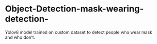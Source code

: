 # Object-Detection-mask-wearing-detection-
Yolov8 model trained on custom dataset to detect people who wear mask and who don't.
